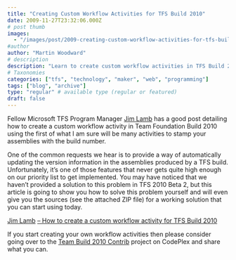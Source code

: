```yaml
---
title: "Creating Custom Workflow Activities for TFS Build 2010"
date: 2009-11-27T23:32:06.000Z
# post thumb
images:
  - "/images/post/2009-creating-custom-workflow-activities-for-tfs-build-2010.jpg"
#author
author: "Martin Woodward"
# description
description: "Learn to create custom workflow activities in TFS Build 2010 to automate assembly versioning and enhance your build process."
# Taxonomies
categories: ["tfs", "technology", "maker", "web", "programming"]
tags: ["blog", "archive"]
type: "regular" # available type (regular or featured)
draft: false
---
```

Fellow Microsoft TFS Program Manager [Jim Lamb](http://blogs.msdn.com/jimlamb) has a good post detailing how to create a custom workflow activity in Team Foundation Build 2010 using the first of what I am sure will be many activities to stamp your assemblies with the build number.     

One of the common requests we hear is to provide a way of automatically updating the version information in the assemblies produced by a TFS build. Unfortunately, it’s one of those features that never gets quite high enough on our priority list to get implemented. You may have noticed that we haven’t provided a solution to this problem in TFS 2010 Beta 2, but this article is going to show you how to solve this problem yourself and will even give you the sources (see the attached ZIP file) for a working solution that you can start using today.    

[Jim Lamb](http://blogs.msdn.com/jimlamb) [– How to create a custom workflow activity for TFS Build 2010](http://blogs.msdn.com/jimlamb/archive/2009/11/18/how-to-create-a-custom-workflow-activity-for-tfs-build-2010.aspx)   

If you start creating your own workflow activities then please consider going over to the [Team Build 2010 Contrib](http://teambuild2010contrib.codeplex.com/) project on CodePlex and share what you can.
